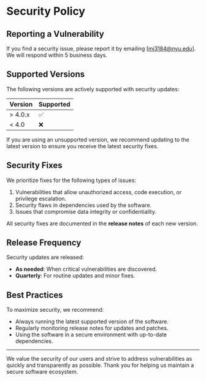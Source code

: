 # Security Policy

## Reporting a Vulnerability
If you find a security issue, please report it by emailing [mj3184@nyu.edu]. We will respond within 5 business days.

## Supported Versions

The following versions are actively supported with security updates:

| Version | Supported |
|---------|-----------|
| > 4.0.x   | ✅         |
| < 4.0   | ❌         |

If you are using an unsupported version, we recommend updating to the latest version to ensure you receive the latest security fixes.

## Security Fixes
We prioritize fixes for the following types of issues:
1. Vulnerabilities that allow unauthorized access, code execution, or privilege escalation.
2. Security flaws in dependencies used by the software.
3. Issues that compromise data integrity or confidentiality.

All security fixes are documented in the **release notes** of each new version.

## Release Frequency
Security updates are released:
- **As needed**: When critical vulnerabilities are discovered.
- **Quarterly**: For routine updates and minor fixes.

## Best Practices
To maximize security, we recommend:
- Always running the latest supported version of the software.
- Regularly monitoring release notes for updates and patches.
- Using the software in a secure environment with up-to-date dependencies.

---

We value the security of our users and strive to address vulnerabilities as quickly and transparently as possible. Thank you for helping us maintain a secure software ecosystem.
